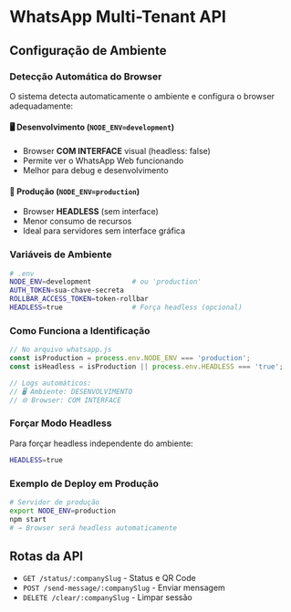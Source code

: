 # WhatsApp Multi-Tenant API

## Configuração de Ambiente

### Detecção Automática do Browser

O sistema detecta automaticamente o ambiente e configura o browser adequadamente:

#### 🖥️ **Desenvolvimento** (`NODE_ENV=development`)
- Browser **COM INTERFACE** visual (headless: false)
- Permite ver o WhatsApp Web funcionando
- Melhor para debug e desenvolvimento

#### 🚀 **Produção** (`NODE_ENV=production`) 
- Browser **HEADLESS** (sem interface)
- Menor consumo de recursos
- Ideal para servidores sem interface gráfica

### Variáveis de Ambiente

```bash
# .env
NODE_ENV=development          # ou 'production'
AUTH_TOKEN=sua-chave-secreta
ROLLBAR_ACCESS_TOKEN=token-rollbar
HEADLESS=true                 # Força headless (opcional)
```

### Como Funciona a Identificação

```javascript
// No arquivo whatsapp.js
const isProduction = process.env.NODE_ENV === 'production';
const isHeadless = isProduction || process.env.HEADLESS === 'true';

// Logs automáticos:
// 🖥️ Ambiente: DESENVOLVIMENTO
// 🌐 Browser: COM INTERFACE
```

### Forçar Modo Headless

Para forçar headless independente do ambiente:
```bash
HEADLESS=true
```

### Exemplo de Deploy em Produção

```bash
# Servidor de produção
export NODE_ENV=production
npm start
# → Browser será headless automaticamente
```

## Rotas da API

- `GET /status/:companySlug` - Status e QR Code
- `POST /send-message/:companySlug` - Enviar mensagem
- `DELETE /clear/:companySlug` - Limpar sessão
